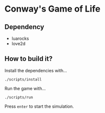 # Conway's Game of Life

## Dependency

* luarocks
* love2d

## How to build it?

Install the dependencies with...

```
./scripts/install 
```

Run the game with...

```
./scripts/run
```

Press `enter` to start the simulation.
